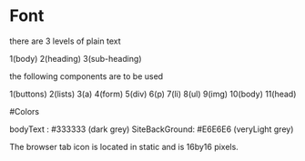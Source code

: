 # Font

there are 3 levels of plain text

1(body)
2(heading)
3(sub-heading)

the following components are to be used 

1(buttons)
2(lists)
3(a)
4(form)
5(div)
6(p)
7(li)
8(ul)
9(img)
10(body)
11(head)

#Colors

bodyText : #333333 (dark grey)
SiteBackGround: #E6E6E6 (veryLight grey)




The browser tab icon is located in static and is 16by16 pixels.